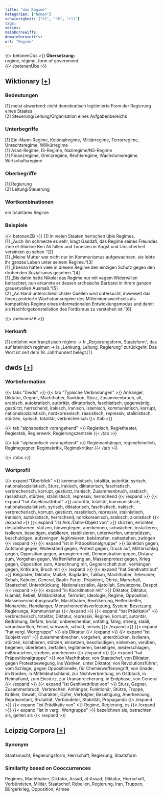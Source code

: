 ```yaml
---
title: "das Regime"
kategorien: ["Nomen"]
schwierigkeit: ["k2", "h5", "r11"]
tags:
series:
mainDornseiffs:
domainDornseiffs:
url: "Regime"
---
```


{{< betonenÜbs >}}
**Übersetzung:**  
regime, régime, form of government  
{{< /betonenÜbs >}}

## Wiktionary [[+](https://de.wiktionary.org/wiki/Regime)]

### Bedeutungen
[1] meist abwertend: nicht demokratisch legitimierte Form der Regierung eines Staates  
[2] Steuerung/Leitung/Organisation eines Aufgabenbereichs  

### Unterbegriffe
[1] Ein-Mann-Regime, Kolonialregime, Militärregime, Terrorregime, Unrechtsregime, Willkürregime  
[1] Asad-Regime, IS-Regime, Naziregime/NS-Regime  
[1] Finanzregime, Grenzregime, Rechtsregime, Wachstumsregime, Wirtschaftsregime  

### Oberbegriffe
[1] Regierung  
[2] Leitung/Steuerung  

### Wortkombinationen
ein totalitäres Regime  

### Beispiele
{{< betonenZB >}}
[1] In vielen Staaten herrschen üble Regimes.  
[1] „Auch ihn schmerze es sehr, klagt Gaddafi, das Regime seines Freundes Zine el-Abidine Ben Ali fallen und Tunesien in Angst und Unsicherheit versinken zu sehen.“[2]  
[1] „Meine Mutter war nicht nur im Kommunismus aufgewachsen, sie lebte ihr ganzes Leben unter seinem Regime.“[3]  
[1] „Ebenso hätten viele in diesem Regime den einzigen Schutz gegen den drohenden Sozialismus gesehen.“[4]  
[1] „Bis dahin hatte Nikolai das Regime nur mit vagem Widerwillen betrachtet; nun erkannte er dessen archaische Barbarei in ihrem ganzen grauenvollen Ausmaß.“[5]  
[2] „An Hand unterschiedlichster Quellen wird untersucht, inwieweit das finanzzentrierte Wachstumsregime des Millenniumswechsels als kompatibles Regime eines informationalen Entwicklungsmodus und damit als Nachfolgekonstellation des Fordismus zu verstehen ist.“[6]  

{{< /betonenZB >}}
### Herkunft
[1] entlehnt von französisch régime → fr „Regierungsform, Staatsform“, das auf lateinisch regimen → la „Lenkung, Leitung, Regierung“ zurückgeht. Das Wort ist seit dem 18. Jahrhundert belegt.[1]  



## dwds [[+](https://www.dwds.de/wb/Regime)]

### Wortinformation
{{< tabs "Dwds" >}}
{{< tab "Typische Verbindungen" >}}
Anhänger, Diktator, Gegner, Machthaber, Sanktion, Sturz, Zusammenbruch, alt, arabisch, autokratisch, autoritär, diktatorisch, faschistisch, gegenwärtig, gestürzt, herrschend, irakisch, iranisch, islamisch, kommunistisch, korrupt, nationalsozialistisch, nordkoreanisch, rassistisch, repressiv, stalinistisch, stürzen, syrisch, totalitär, verbrecherisch
{{< /tab >}}

{{< tab "alphabetisch vorangehend" >}}
Regietisch, Regietheater, Regiestab, Regierwerk, Regierungszentrale
{{< /tab >}}

{{< tab "alphabetisch vorangehend" >}}
Regimeanhänger, regimefeindlich, Regimegegner, Regimekritik, Regimekritiker
{{< /tab >}}

{{< /tabs >}}

### Wortprofil
{{< expand "Überblick" >}} kommunistisch, totalitär, autoritär, syrisch, nationalsozialistisch, Sturz, irakisch, diktatorisch, faschistisch, verbrecherisch, korrupt, gestürzt, iranisch, Zusammenbruch, arabisch, rassistisch, stürzen, stalinistisch, repressiv, herrschend {{< /expand >}}
{{< expand "hat Adjektivattribut" >}} autoritär, totalitär, kommunistisch, nationalsozialistisch, syrisch, diktatorisch, faschistisch, irakisch, verbrecherisch, korrupt, gestürzt, rassistisch, repressiv, stalinistisch, iranisch, autokratisch, herrschend, nordkoreanisch, arabisch, zionistisch {{< /expand >}}
{{< expand "ist Akk./Dativ-Objekt von" >}} stürzen, errichten, destabilisieren, stützen, hinwegfegen, anerkennen, schwächen, installieren, isolieren, beseitigen, etablieren, stabilisieren, unterwerfen, unterstützen, beschuldigen, aufzwingen, legitimieren, bekämpfen, nahestehen, zwingen {{< /expand >}}
{{< expand "ist in Präpositionalgruppe" >}} Sanktion gegen, Aufstand gegen, Widerstand gegen, Protest gegen, Druck auf, Militärschlag gegen, Opposition gegen, arrangieren mit, Demonstration gegen, Distanz zum, Vorgehen gegen, Waffenlieferung an, Massenprotest gegen, Krieg gegen, Opposition zum, Abrechnung mit, Gegnerschaft zum, verhängen gegen, Kritik am, Bruch mit {{< /expand >}}
{{< expand "hat Genitivattribut" >}} Belgrader, Diktator, Mullah, Bagdader, Taliban, Machthaber, Teheraner, Schah, Kabuler, General, Baath-Partei, Präsident, Obrist, Marschall, Staatschef, Unterdrückung, Nationalsozialist, Ajatollah, Sowjetzone, Despot {{< /expand >}}
{{< expand "in Koordination mit" >}} Diktator, Diktatur, Islamist, Rebell, Militärdiktatur, Terrorist, Ideologie, Regime, Opposition, Massenvernichtungswaffe, Machthaber, Bevölkerung, Helfershelfer, Monarchie, Handlanger, Menschenrechtsverletzung, System, Besetzung, Regierunge, Kommunismus {{< /expand >}}
{{< expand "hat Prädikativ" >}} verbrecherisch, totalitär, Diktatur, repressiv, Regime, korrupt, autoritär, Bedrohung, Gefahr, brutal, unberechenbar, unfähig, fähig, streng, stabil, verantwortlich, Feind, schwach, schuld, nervös {{< /expand >}}
{{< expand "hat vergl. Wortgruppe" >}} als Diktatur {{< /expand >}}
{{< expand "ist Subjekt von" >}} zusammenbrechen, vorgehen, unterdrücken, isolieren, stürzen, kollabieren, stützen, einsetzen, beschuldigen, einlenken, verüben, begehen, überleben, zerfallen, legitimieren, beseitigen, niederschlagen, mißbrauchen, streben, anerkennen {{< /expand >}}
{{< expand "hat Präpositionalgruppe" >}} von Machthaber, von Staatschef, von Diktator, gegen Protestbewegung, ins Wanken, unter Diktator, von Revolutionsführer, vom Schlage, gegen Oppositionelle, für Chemiewaffenangriff, von Gnade, im Norden, in Mitteldeutschland, zur Nichtverbreitung, im Ostblock, in Heimatland, zum Einsturz, zur Urananreicherung, in Endphase, von General {{< /expand >}}
{{< expand "ist Genitivattribut von" >}} Sturz, Gegner, Zusammenbruch, Verbrechen, Anhänger, Funktionär, Stütze, Truppe, Kritiker, Gewalt, Charakter, Opfer, Verfolgter, Beseitigung, Anerkennung, Repräsentant, Brutalität, Verbündeter, Stabilität, Propaganda {{< /expand >}}
{{< expand "ist Prädikativ von" >}} Regime, Regierung, es {{< /expand >}}
{{< expand "ist in vergl. Wortgruppe" >}} bezeichnen als, betrachten als, gelten als {{< /expand >}}

## Leipzig Corpora [[+](https://corpora.uni-leipzig.de/en/res?word=Regime&corpusId=deu_newscrawl-public_2018)]


### Synonym
Staatsmacht, Regierungsform, Herrschaft, Regierung, Staatsform


### Similarity based on Cooccurrences
Regimes, Machthaber, Diktator, Assad, al-Assad, Diktatur, Herrschaft, Verbündeten, Militär, Staatschef, Rebellen, Regierung, Iran, Truppen, Bürgerkrieg, Opposition, Armee

